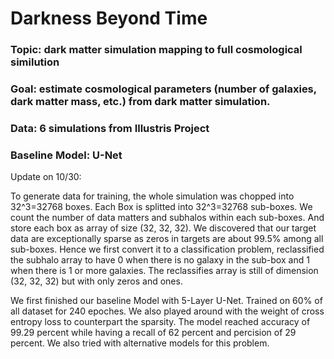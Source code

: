# Darkness Beyond Time 

### Topic: dark matter simulation mapping to full cosmological similution 

### Goal: estimate cosmological parameters (number of galaxies, dark matter mass, etc.) from dark matter simulation.

### Data: 6 simulations from Illustris Project

### Baseline Model: U-Net



Update on 10/30:

To generate data for training, the whole simulation was chopped into 32^3=32768 boxes. Each Box is splitted into 32^3=32768 sub-boxes. We count the number of data matters and subhalos within each sub-boxes. And store each box as array of size (32, 32, 32). We discovered that our target data are exceptionally sparse as zeros in targets are about 99.5% among all sub-boxes. Hence we first convert it to a classification problem, reclassified the subhalo array to have 0 when there is no galaxy in the sub-box and 1 when there is 1 or more galaxies. The reclassifies array is still of dimension (32, 32, 32) but with only zeros and ones. 

We first finished our baseline Model with 5-Layer U-Net. Trained on 60% of all dataset for 240 epoches. We also played around with the weight of cross entropy loss to counterpart the sparsity. The model reached accuracy of 99.29 percent while having a recall of 62 percent and percision of 29 percent. We also tried with alternative models for this problem. 
